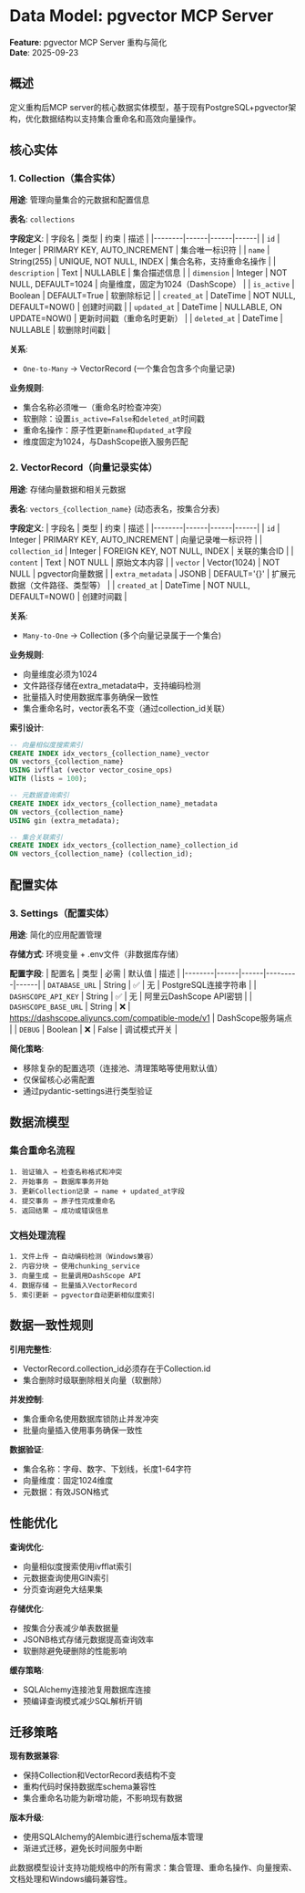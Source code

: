 # Data Model: pgvector MCP Server

**Feature**: pgvector MCP Server 重构与简化  
**Date**: 2025-09-23  

## 概述

定义重构后MCP server的核心数据实体模型，基于现有PostgreSQL+pgvector架构，优化数据结构以支持集合重命名和高效向量操作。

## 核心实体

### 1. Collection（集合实体）

**用途**: 管理向量集合的元数据和配置信息

**表名**: `collections`

**字段定义**:
| 字段名 | 类型 | 约束 | 描述 |
|--------|------|------|------|
| `id` | Integer | PRIMARY KEY, AUTO_INCREMENT | 集合唯一标识符 |
| `name` | String(255) | UNIQUE, NOT NULL, INDEX | 集合名称，支持重命名操作 |
| `description` | Text | NULLABLE | 集合描述信息 |
| `dimension` | Integer | NOT NULL, DEFAULT=1024 | 向量维度，固定为1024（DashScope） |
| `is_active` | Boolean | DEFAULT=True | 软删除标记 |
| `created_at` | DateTime | NOT NULL, DEFAULT=NOW() | 创建时间戳 |
| `updated_at` | DateTime | NULLABLE, ON UPDATE=NOW() | 更新时间戳（重命名时更新） |
| `deleted_at` | DateTime | NULLABLE | 软删除时间戳 |

**关系**:
- `One-to-Many` → VectorRecord (一个集合包含多个向量记录)

**业务规则**:
- 集合名称必须唯一（重命名时检查冲突）
- 软删除：设置`is_active=False`和`deleted_at`时间戳
- 重命名操作：原子性更新`name`和`updated_at`字段
- 维度固定为1024，与DashScope嵌入服务匹配

### 2. VectorRecord（向量记录实体）

**用途**: 存储向量数据和相关元数据

**表名**: `vectors_{collection_name}` (动态表名，按集合分表)

**字段定义**:
| 字段名 | 类型 | 约束 | 描述 |
|--------|------|------|------|
| `id` | Integer | PRIMARY KEY, AUTO_INCREMENT | 向量记录唯一标识符 |
| `collection_id` | Integer | FOREIGN KEY, NOT NULL, INDEX | 关联的集合ID |
| `content` | Text | NOT NULL | 原始文本内容 |
| `vector` | Vector(1024) | NOT NULL | pgvector向量数据 |
| `extra_metadata` | JSONB | DEFAULT='{}' | 扩展元数据（文件路径、类型等） |
| `created_at` | DateTime | NOT NULL, DEFAULT=NOW() | 创建时间戳 |

**关系**:
- `Many-to-One` → Collection (多个向量记录属于一个集合)

**业务规则**:
- 向量维度必须为1024
- 文件路径存储在extra_metadata中，支持编码检测
- 批量插入时使用数据库事务确保一致性
- 集合重命名时，vector表名不变（通过collection_id关联）

**索引设计**:
```sql
-- 向量相似度搜索索引
CREATE INDEX idx_vectors_{collection_name}_vector 
ON vectors_{collection_name} 
USING ivfflat (vector vector_cosine_ops) 
WITH (lists = 100);

-- 元数据查询索引  
CREATE INDEX idx_vectors_{collection_name}_metadata 
ON vectors_{collection_name} 
USING gin (extra_metadata);

-- 集合关联索引
CREATE INDEX idx_vectors_{collection_name}_collection_id 
ON vectors_{collection_name} (collection_id);
```

## 配置实体

### 3. Settings（配置实体）

**用途**: 简化的应用配置管理

**存储方式**: 环境变量 + .env文件（非数据库存储）

**配置字段**:
| 配置名 | 类型 | 必需 | 默认值 | 描述 |
|--------|------|------|---------|------|
| `DATABASE_URL` | String | ✅ | 无 | PostgreSQL连接字符串 |
| `DASHSCOPE_API_KEY` | String | ✅ | 无 | 阿里云DashScope API密钥 |
| `DASHSCOPE_BASE_URL` | String | ❌ | https://dashscope.aliyuncs.com/compatible-mode/v1 | DashScope服务端点 |
| `DEBUG` | Boolean | ❌ | False | 调试模式开关 |

**简化策略**:
- 移除复杂的配置选项（连接池、清理策略等使用默认值）
- 仅保留核心必需配置
- 通过pydantic-settings进行类型验证

## 数据流模型

### 集合重命名流程

```
1. 验证输入 → 检查名称格式和冲突
2. 开始事务 → 数据库事务开始
3. 更新Collection记录 → name + updated_at字段
4. 提交事务 → 原子性完成重命名
5. 返回结果 → 成功或错误信息
```

### 文档处理流程

```
1. 文件上传 → 自动编码检测（Windows兼容）
2. 内容分块 → 使用chunking_service
3. 向量生成 → 批量调用DashScope API
4. 数据存储 → 批量插入VectorRecord
5. 索引更新 → pgvector自动更新相似度索引
```

## 数据一致性规则

**引用完整性**:
- VectorRecord.collection_id必须存在于Collection.id
- 集合删除时级联删除相关向量（软删除）

**并发控制**:
- 集合重命名使用数据库锁防止并发冲突
- 批量向量插入使用事务确保一致性

**数据验证**:
- 集合名称：字母、数字、下划线，长度1-64字符
- 向量维度：固定1024维度
- 元数据：有效JSON格式

## 性能优化

**查询优化**:
- 向量相似度搜索使用ivfflat索引
- 元数据查询使用GIN索引
- 分页查询避免大结果集

**存储优化**:
- 按集合分表减少单表数据量
- JSONB格式存储元数据提高查询效率
- 软删除避免硬删除的性能影响

**缓存策略**:
- SQLAlchemy连接池复用数据库连接
- 预编译查询模式减少SQL解析开销

## 迁移策略

**现有数据兼容**:
- 保持Collection和VectorRecord表结构不变
- 重构代码时保持数据库schema兼容性
- 集合重命名功能为新增功能，不影响现有数据

**版本升级**:
- 使用SQLAlchemy的Alembic进行schema版本管理
- 渐进式迁移，避免长时间服务中断

此数据模型设计支持功能规格中的所有需求：集合管理、重命名操作、向量搜索、文档处理和Windows编码兼容性。
